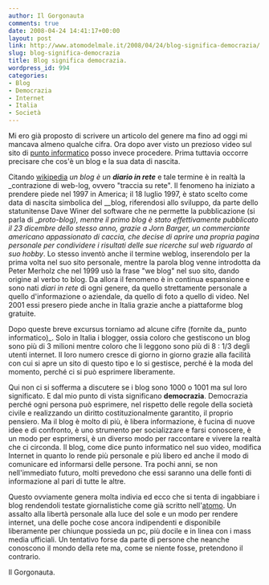 ```yaml
---
author: Il Gorgonauta
comments: true
date: 2008-04-24 14:41:17+00:00
layout: post
link: http://www.atomodelmale.it/2008/04/24/blog-significa-democrazia/
slug: blog-significa-democrazia
title: Blog significa democrazia.
wordpress_id: 994
categories:
- Blog
- Democrazia
- Internet
- Italia
- Società
---
```


Mi ero già proposto di scrivere un articolo del genere ma fino ad oggi mi mancava almeno qualche cifra. Ora dopo aver visto un prezioso video sul sito di [punto informatico](http://punto-informatico.it/index.aspx?t=24/04/2008) posso invece procedere. Prima tuttavia occorre precisare che cos'è un blog e la sua data di nascita.

Citando [wikipedia](http://it.wikipedia.org/wiki/Blog) _un blog è un **diario in rete**_ e tale termine è in realtà la _contrazione di web-log, ovvero "traccia su rete". Il fenomeno ha iniziato a prendere piede nel 1997 in America; il 18 luglio 1997, è stato scelto come data di nascita simbolica del __blog, riferendosi allo sviluppo, da parte dello statunitense Dave Winer del software che ne permette la pubblicazione (si parla di __proto-blog), mentre il primo blog è stato effettivamente pubblicato il 23 dicembre dello stesso anno, grazie a Jorn Barger, un commerciante americano appassionato di caccia, che decise di aprire una propria pagina personale per condividere i risultati delle sue ricerche sul web riguardo al suo hobby_. Lo stesso inventò anche il termine weblog, inserendolo per la prima volta nel suo sito personale, mentre la parola blog venne introdotta da  Peter Merholz che nel 1999 usò la frase "we blog" nel suo sito, dando origine al verbo to blog. Da allora il fenomeno è in continua espansione e sono nati _diari in rete_ di ogni genere, da quello strettamente personale a quello d'informazione o aziendale, da quello di foto a quello di video. Nel 2001 essi presero piede anche in Italia grazie anche a piattaforme blog gratuite.

Dopo queste breve excursus torniamo ad alcune cifre (fornite da_ punto informatico)_. Solo in Italia i blogger, ossia coloro che gestiscono un blog sono più di 3 milioni mentre coloro che li leggono sono più di 8 : 1/3 degli utenti internet. Il loro numero cresce di giorno in giorno grazie alla facilità con cui si apre un sito di questo tipo e lo si gestisce, perché è la moda del momento, perché ci si può esprimere liberamente.

<!-- more -->


Qui non ci si sofferma  a discutere se i blog sono 1000 o 1001 ma sul loro significato. E dal mio punto di vista significano **democrazia**. Democrazia perché ogni persona può esprimere, nel rispetto delle regole della società civile e realizzando un diritto costituzionalmente garantito, il proprio pensiero. Ma il blog è molto di più, è libera informazione, è fucina di nuove idee e di confronto, è uno strumento per socializzare e farsi conoscere, è un modo per esprimersi, è un diverso modo per raccontare e vivere la realtà che ci circonda. Il blog, come dice punto informatico nel suo video, modifica Internet in quanto lo rende più personale e più libero ed anche il modo di comunicare ed informarsi delle persone. Tra pochi anni, se non nell'immediato futuro, molti prevedono che essi saranno una delle fonti di informazione al pari di tutte le altre.

Questo ovviamente genera molta indivia ed ecco che si tenta di ingabbiare i blog rendendoli testate giornalistiche come già scritto nell'[atomo](http://www.atomodelmale.it/2007/10/21/crucifige/). Un assalto alla libertà personale alla luce del sole e un modo per rendere internet, una delle poche cose ancora indipendenti e disponibile liberamente per chiunque possieda un pc, più docile e in linea con i mass media ufficiali. Un tentativo forse da parte di persone che neanche conoscono il mondo della rete ma, come se niente fosse, pretendono il contrario.

Il Gorgonauta.

